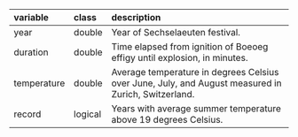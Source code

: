 |variable    |class   |description                           |
|:-----------|:-------|:-------------------------------------|
|year        |double  |Year of Sechselaeuten festival. |
|duration    |double  |Time elapsed from ignition of Boeoeg effigy until explosion, in minutes. |
|temperature |double  |Average temperature in degrees Celsius over June, July, and August measured in Zurich, Switzerland. |
|record      |logical |Years with average summer temperature above 19 degrees Celsius. |

